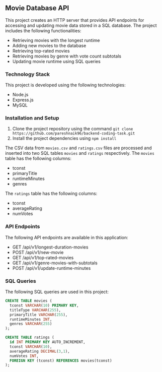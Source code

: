 ## Movie Database API

This project creates an HTTP server that provides API endpoints for accessing and updating movie data stored in a SQL database. The project includes the following functionalities:

- Retrieving movies with the longest runtime
- Adding new movies to the database
- Retrieving top-rated movies
- Retrieving movies by genre with vote count subtotals
- Updating movie runtime using SQL queries

### Technology Stack

This project is developed using the following technologies:

- Node.js
- Express.js
- MySQL

### Installation and Setup

1. Clone the project repository using the command `git clone https://github.com/pareshnaik96/backend-coding-task.git`
2. Install the project dependencies using `npm install`

The CSV data from `movies.csv` and `ratings.csv` files are processed and inserted into two SQL tables `movies` and `ratings` respectively. The `movies` table has the following columns:

- tconst
- primaryTitle
- runtimeMinutes
- genres

The `ratings` table has the following columns:

- tconst
- averageRating
- numVotes

### API Endpoints

The following API endpoints are available in this application:

- GET /api/v1/longest-duration-movies
- POST /api/v1/new-movie
- GET /api/v1/top-rated-movies
- GET /api/v1/genre-movies-with-subtotals
- POST /api/v1/update-runtime-minutes

### SQL Queries

The following SQL queries are used in this project:

```sql
CREATE TABLE movies (
  tconst VARCHAR(10) PRIMARY KEY,
  titleType VARCHAR(255),
  primaryTitle VARCHAR(255),
  runtimeMinutes INT,
  genres VARCHAR(255)
);

CREATE TABLE ratings (
  id INT PRIMARY KEY AUTO_INCREMENT,
  tconst VARCHAR(10),
  averageRating DECIMAL(3,1),
  numVotes INT,
  FOREIGN KEY (tconst) REFERENCES movies(tconst)
);

